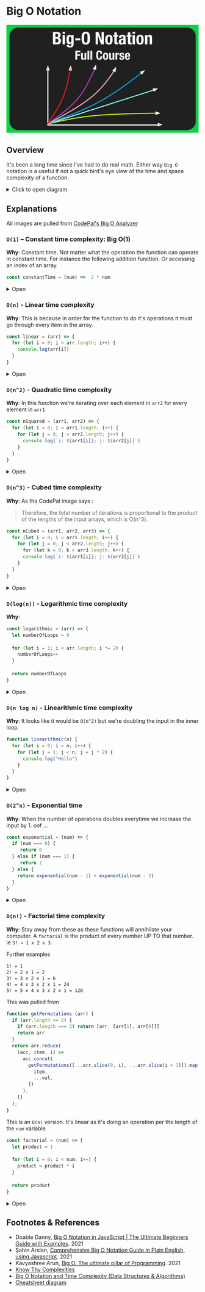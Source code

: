 # Big O Notation
![Neet Code Big O Thumbnail](./_assets/hero-image.jpg)

## Overview
It's been a long time since I've had to do real math. Either way `Big O` notation is a useful if not a quick bird's eye view of the time and space complexity of a function.
<details>
  <summary>Click to open diagram</summary>

  ![](./_assets/diagram-image.png)
</details>

## Explanations
All images are pulled from [CodePal's Big O Analyzer](https://codepal.ai/big-o-analyzer)

### `O(1)` – Constant time complexity: Big O(1)
**Why**: Constant time. Not matter what the operation the function can operate in constant time. For instance the following addition function. Or accessing an index of an array.

```js
const constantTime = (num) =>  2 * num
```

<details>
  <summary>Open</summary>

  ![O(1) image](./_assets/1-O-of-1-.png)
</details>


### `O(n)` - Linear time complexity
**Why**: This is because in order for the function to do it's operations it must go through every item in the array.
```js
const linear = (arr) => {
  for (let i = 0; i < arr.length; i++) {
    console.log(arr[i])
  }
}
```

<details>
  <summary>Open</summary>

  ![O(n) image](./_assets/2-O-linear.png)
</details>



### `O(n^2)` - Quadratic time complexity
**Why**: In this function we're iterating over each element in `arr2` for every element in `arr1`

```js
const nSquared = (arr1, arr2) => {
  for (let i = 0; i < arr1.length; i++) {
    for (let j = 0; j < arr2.length; j++) {
      console.log(`i: ${arr1[i]}; j: ${arr2[j]}`)
    }
  }
}
```

<details>
  <summary>Open</summary>

  ![O(n^2) image](./_assets/3-O-squared.png)
</details>



### `O(n^3)` - Cubed time complexity
**Why**: As the CodePal image says :
> Therefore, the total number of iterations is proportional to the product of the lengths of the input arrays, which is O(n^3).

```js
const nCubed = (arr1, arr2, arr3) => {
  for (let i = 0; i < arr1.length; i++) {
    for (let j = 0; j < arr2.length; j++) {
      for (let k = 0; k < arr3.length; k++) {
      console.log(`i: ${arr1[i]}; j: ${arr2[j]}`)
    }
  }
}
```

<details>
  <summary>Open</summary>

  ![O(n^3) image](./_assets/5-O-cubed.png)
</details>


### `O(log(n))` - Logarithmic time complexity
**Why**: 

```js
const logarithmic = (arr) => {
  let numberOfLoops = 0

  for (let i = 1; i < arr.length; i *= 2) {
    numberOfLoops++
  }
  
  return numberOfLoops
}
```

<details>
  <summary>Open</summary>

  ![O(log(n)) image](./_assets/6-O-linear.png)
</details>


### `O(n log n)` - Linearithmic time complexity
**Why**: It looks like it would be `O(n^2)` but we're doubling the input in the inner loop.

```js
function linearithmic(n) {
  for (let i = 0; i < n; i++) {
    for (let j = 1; j < n; j = j * 2) {
      console.log("Hello")
    }
  }
}

```

<details>
  <summary>Open</summary>

  ![O(n log n) image](./_assets/7-O-linearithmic.png)
</details>


### `O(2^n)` - Exponential time
**Why**: When the number of operations doubles everytime we increase the input by 1. oof ...

```js
const exponential = (num) => {
  if (num === 0) {
     return 0
  } else if (num === 1) {
     return 1
  } else {
    return exponential(num - 1) + exponential(num - 2)
  }
}
```

<details>
  <summary>Open</summary>

  ![O(2^n) image](./_assets/O-exponential.png)
</details>


### `O(n!)` - Factorial time complexity
**Why**: Stay away from these as these functions will annihilate your computer. A `factorial` is the product of every number UP TO that number. ie `3! → 1 x 2 x 3`. 

Further examples
```
1! = 1
2! = 2 x 1 = 2
3! = 3 x 2 x 1 = 6
4! = 4 x 3 x 2 x 1 = 24
5! = 5 x 4 x 3 x 2 x 1 = 120
```

This was pulled from 
```js
function getPermutations (arr) {
  if (arr.length <= 2) {
    if (arr.length === 2) return [arr, [arr[1], arr[0]]]
    return arr
  }
  return arr.reduce(
    (acc, item, i) =>
      acc.concat(
        getPermutations([...arr.slice(0, i), ...arr.slice(i + 1)]).map(val => [
          item,
          ...val,
        ])
      ),
    []
  );
}
```

This is an `O(n)` version. It's linear as it's doing an operation per the length of the `num` variable.
```js
const factorial = (num) => {
  let product = 1

  for (let i = 0; i < num; i++) {
    product = product * i
  }

  return product
}
```

<details>
  <summary>Open</summary>

  ![O(n!) image](./_assets/O-factorial.png)
</details>

## Footnotes & References
- Doable Danny, [Big O Notation in JavaScript | The Ultimate Beginners Guide with Examples](https://www.doabledanny.com/big-o-notation-in-javascript). 2021
- Şahin Arslan, [Comprehensive Big O Notation Guide in Plain English, using Javascript](https://www.sahinarslan.tech/posts/comprehensive-big-o-notation-guide-in-plain-english-using-javascript). 2021
- Kavyashree Arun, [Big O: The ultimate pillar of Programming](https://medium.com/codex/big-o-the-ultimate-pillar-of-programming-f8777c898f21). 2021
- [Know Thy Complexities](https://www.bigocheatsheet.com/)
- [Big O Notation and Time Complexity (Data Structures & Algorithms)](https://www.youtube.com/watch?v=Qn16oJ49AtM)
- [Cheatsheet diagram](./_assets/cheatsheet.pdf)
